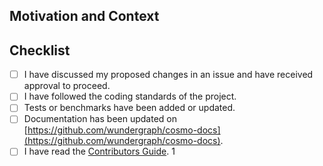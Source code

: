 <!--
Important: Before developing new features, please open an issue to discuss your ideas with the maintainers. This ensures project alignment and helps avoid unnecessary work for you.

Thank you for your contribution! Please provide a detailed description below and ensure you've met all the requirements.

Contributors Guide: https://github.com/wundergraph/cosmo/blob/main/CONTRIBUTING.md

Squashed commit messages must follow the [Conventional Commits](https://www.conventionalcommits.org/en/v1.0.0/) standard to facilitate changelog generation.

Please ensure your PR title follows the Conventional Commits specification, using the appropriate type (e.g., feat, fix, docs) and scope.

Examples of good PR titles:

- 💥feat!: change implementation in an non-backward compatible way
- ✨feat(auth): add support for OAuth2 login
- 🐞fix(router): add support for custom metrics
- 📚docs(README): update installation instructions
- 🧹chore(deps): bump dependencies to latest versions
-->

## Motivation and Context

<!--
Why is this change required? What problem does it solve? Which issues are linked?
Please describe in detail the impact of this change. Attach screenshots if applicable.
-->

## Checklist

- [ ] I have discussed my proposed changes in an issue and have received approval to proceed.
- [ ] I have followed the coding standards of the project.
- [ ] Tests or benchmarks have been added or updated.
- [ ] Documentation has been updated on [https://github.com/wundergraph/cosmo-docs](https://github.com/wundergraph/cosmo-docs).
- [ ] I have read the [Contributors Guide](https://github.com/wundergraph/cosmo/blob/main/CONTRIBUTING.md).
1
<!--
Please add any additional information or context regarding your changes here.
-->